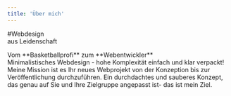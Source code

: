```yaml
---
title: 'Über mich'
---
```


#<span>Webdesign </span><br>aus Leidenschaft
<div><span class="subtitle">Vom **Basketballprofi** zum **Webentwickler**</span></div>
Minimalistisches Webdesign - hohe Komplexität einfach und klar verpackt! Meine Mission ist es Ihr neues Webprojekt von der Konzeption bis zur Veröffen&shy;tlichung durchzu&shy;führen. Ein durchdachtes und sauberes Konzept, das genau auf Sie und Ihre Zielgruppe angepasst ist- das ist mein Ziel. 
